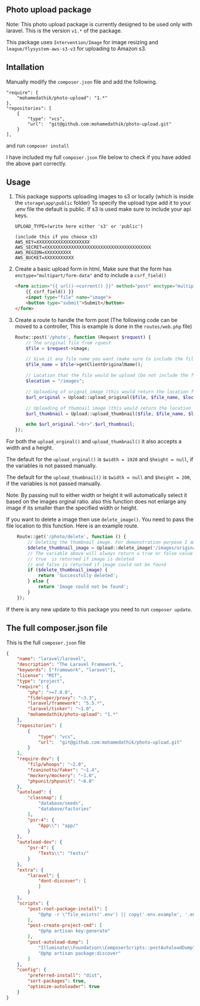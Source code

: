 
## Photo upload package
Note: This photo upload package is currently designed to be used only with laravel.
This is the version `v1.*` of the package.

This package uses `Intervention/Image` for image resizing and `league/flysystem-aws-s3-v3` for uploading to Amazon s3.
## Intallation
Manually modify the `composer.json` file and add the following.

    "require": {
        "mohamedathik/photo-upload": "1.*"
    },
    "repositories": [
        {
            "type": "vcs",
            "url":  "git@github.com:mohamedathik/photo-upload.git"
        }
    ],

and run `composer install`

I have included my full `composer.json` file below to check if you have added the above part correctly.

## Usage
1) This package supports uploading images to s3 or locally (which is inside the `storage\app\public` folder)
To specify the upload type add it to your .env file the default is public. If s3 is used make sure to include your api keys.
    ```
    UPLOAD_TYPE=(write here either 's3' or 'public')

    (include this if you choose s3)
    AWS_KEY=XXXXXXXXXXXXXXXXXXXX
    AWS_SECRET=XXXXXXXXXXXXXXXXXXXXXXXXXXXXXXXXXXXXXXXX
    AWS_REGION=XXXXXXXXXX
    AWS_BUCKET=XXXXXXXXXXX
    ```
2) Create a basic upload form in html, Make sure that the form has `enctype="multipart/form-data"` and to include a `csrf_field()`

    ```html
    <form action="{{ url()->current() }}" method="post" enctype="multipart/form-data">
        {{ csrf_field() }}
        <input type="file" name="image">
        <button type="submit">Submit</button>    
    </form>
    ```
2) Create a route to handle the form post (The following code can be moved to a controller, This is example is done in the `routes/web.php` file)
    ```php
    Route::post('/photo', function (Request $request) {
        // The original file from rquest
        $file = $request->image;
    
        // Give it any file name you want (make sure to include the file extension, Using getClientOriginalName() would include the extension)
        $file_name = $file->getClientOriginalName();
    
        // Location that the file would be upload (Do not include the filename, Orginal and Thumbnail folder would be created automatically)
        $location = "/images";
    
        // Uploading of orignal image (this would return the location for original image including the filename)
        $url_original = Upload::upload_original($file, $file_name, $location);
    
        // Uploading of thumnail image (this would return the location for thumbnail image including the filename)
        $url_thumbnail = Upload::upload_thumbnail($file, $file_name, $location);
    
        echo $url_original."<br>".$url_thumbnail;
    });
    ```
For both the `upload_orginal()` and `upload_thumbnail()` it also accepts a width and a height.

The default for the `upload_orginal()` is `$width = 1920` and `$height = null`, if the variables is not passed manually.

The default for the `upload_thumbnail()` is `$width = null` and `$height = 200`, if the variables is not passed manually.

Note: By passing null to either width or height it will automatically select it based on the images orginal ratio. also this function does not enlarge any image if its smaller than the specified width or height.

    
If you want to delete a image then use `delete_image()`. You need to pass the file location to this function. Here is an example route.
```php
    Route::get('/photo/delete', function () {
        // Deleting the thumbnail image. For demonstration purpose I am passing the file name manually
        $delete_thumbnail_image = Upload::delete_image('/images/original/1515931209-Image.jpg');
        // The variable above will always return a true or false value
        // true  is returned if image is deleted 
        // and false is returned if image could not be found
        if ($delete_thumbnail_image) {
            return 'Successfully deleted';
        } else {
            return 'Image could not be found';
        }
    });
```
If there is any new update to this package you need to run `composer update`.

## The full composer.json file
This is the full `composer.json` file

```json
{
    "name": "laravel/laravel",
    "description": "The Laravel Framework.",
    "keywords": ["framework", "laravel"],
    "license": "MIT",
    "type": "project",
    "require": {
        "php": ">=7.0.0",
        "fideloper/proxy": "~3.3",
        "laravel/framework": "5.5.*",
        "laravel/tinker": "~1.0",
        "mohamedathik/photo-upload": "1.*"
    },
    "repositories": [
        {
            "type": "vcs",
            "url":  "git@github.com:mohamedathik/photo-upload.git"
        }
    ],
    "require-dev": {
        "filp/whoops": "~2.0",
        "fzaninotto/faker": "~1.4",
        "mockery/mockery": "~1.0",
        "phpunit/phpunit": "~6.0"
    },
    "autoload": {
        "classmap": [
            "database/seeds",
            "database/factories"
        ],
        "psr-4": {
            "App\\": "app/"
        }
    },
    "autoload-dev": {
        "psr-4": {
            "Tests\\": "tests/"
        }
    },
    "extra": {
        "laravel": {
            "dont-discover": [
            ]
        }
    },
    "scripts": {
        "post-root-package-install": [
            "@php -r \"file_exists('.env') || copy('.env.example', '.env');\""
        ],
        "post-create-project-cmd": [
            "@php artisan key:generate"
        ],
        "post-autoload-dump": [
            "Illuminate\\Foundation\\ComposerScripts::postAutoloadDump",
            "@php artisan package:discover"
        ]
    },
    "config": {
        "preferred-install": "dist",
        "sort-packages": true,
        "optimize-autoloader": true
    }
}

```
